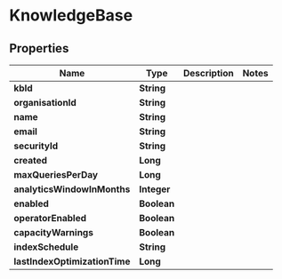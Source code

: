 

# KnowledgeBase


## Properties

| Name | Type | Description | Notes |
|------------ | ------------- | ------------- | -------------|
|**kbId** | **String** |  |  |
|**organisationId** | **String** |  |  |
|**name** | **String** |  |  |
|**email** | **String** |  |  |
|**securityId** | **String** |  |  |
|**created** | **Long** |  |  |
|**maxQueriesPerDay** | **Long** |  |  |
|**analyticsWindowInMonths** | **Integer** |  |  |
|**enabled** | **Boolean** |  |  |
|**operatorEnabled** | **Boolean** |  |  |
|**capacityWarnings** | **Boolean** |  |  |
|**indexSchedule** | **String** |  |  |
|**lastIndexOptimizationTime** | **Long** |  |  |



